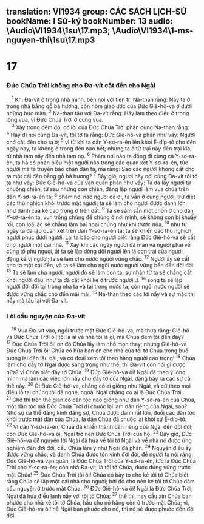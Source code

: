 translation: VI1934
group: CÁC SÁCH LỊCH-SỬ
bookName: I Sử-ký 
bookNumber: 13
audio: \Audio\VI1934\1su\17.mp3; \Audio\VI1934\1-ms-nguyen-thi\1su\17.mp3
-------

<div class="title"><h1>17</h1><h3>Đức Chúa Trời không cho Đa-vít cất đền cho Ngài</h3></div>
<span class="verse 1su_17_1"> <sup>1</sup> Khi Đa-vít ở trong nhà mình, bèn nói với tiên tri Na-than rằng: Nầy ta ở trong nhà bằng gỗ bá hương, còn hòm giao ước của Đức Giê-hô-va ở dưới những bức màn. </span>
<span class="verse 1su_17_2"><sup>2</sup> Na-than tâu với Đa-vít rằng: Hãy làm theo điều ở trong lòng vua, vì Đức Chúa Trời ở cùng vua. <br/></span>
<span class="verse 1su_17_3"> <sup>3</sup> Xảy trong đêm đó, có lời của Đức Chúa Trời phán cùng Na-than rằng: </span>
<span class="verse 1su_17_4"><sup>4</sup> Hãy đi nói cùng Đa-vít, tôi tớ ta rằng: Đức Giê-hô-va phán như vầy: Ngươi chớ cất đền cho ta ở; </span>
<span class="verse 1su_17_5"><sup>5</sup> vì từ khi ta dẫn Y-sơ-ra-ên lên khỏi Ê-díp-tô cho đến ngày nay, ta không ở trong đền nào hết; nhưng ta ở từ trại nầy đến trại kia, từ nhà tạm nầy đến nhà tạm nọ. </span>
<span class="verse 1su_17_6"><sup>6</sup> Phàm nơi nào ta đồng đi cùng cả Y-sơ-ra-ên, ta há có phán biểu một người nào trong các quan xét Y-sơ-ra-ên, tức người mà ta truyền bảo chăn dân ta, mà rằng: Sao các ngươi không cất cho ta một cái đền bằng gỗ bá hương? </span>
<span class="verse 1su_17_7"><sup>7</sup> Bây giờ, ngươi hãy nói cùng Đa-vít tôi tớ ta như vầy: Đức Giê-hô-va của vạn quân phán như vầy: Ta đã lấy ngươi từ chuồng chiên, từ sau những con chiên, đặng lập ngươi làm vua chúa trên dân Y-sơ-ra-ên ta; </span>
<span class="verse 1su_17_8"><sup>8</sup> phàm nơi nào ngươi đã đi, ta vẫn ở cùng ngươi, trừ diệt các thù nghịch khỏi trước mặt ngươi; ta sẽ làm cho ngươi được danh lớn, như danh của kẻ cao trọng ở trên đất. </span>
<span class="verse 1su_17_9"><sup>9</sup> Ta sẽ sắm sẵn một chốn ở cho dân Y-sơ-ra-ên ta, vun trồng chúng để chúng ở nơi mình, sẽ không còn bị khuấy rối, con loài ác sẽ chẳng làm bại hoại chúng như khi trước nữa, </span>
<span class="verse 1su_17_10"><sup>10</sup> như từ ngày ta đã lập quan xét trên dân Y-sơ-ra-ên ta; ta sẽ khiến các thù nghịch ngươi phục dưới ngươi. Lại ta báo cho ngươi biết rằng Đức Giê-hô-va sẽ cất cho ngươi một cái nhà. </span>
<span class="verse 1su_17_11"><sup>11</sup> Xảy khi các ngày ngươi đã mãn và ngươi phải về cùng tổ phụ ngươi, ắt ta sẽ lập dòng dõi ngươi lên là con trai của ngươi, đặng kế vị ngươi; ta sẽ làm cho nước người vững chắc. </span>
<span class="verse 1su_17_12"><sup>12</sup> Người ấy sẽ cất cho ta một cái đền, và ta sẽ làm cho ngôi nước người vững bền đến đời đời. </span>
<span class="verse 1su_17_13"><sup>13</sup> Ta sẽ làm cha người, người đó sẽ làm con ta; sự nhân từ ta sẽ chẳng cất khỏi người đâu, như ta đã cất khỏi kẻ ở trước ngươi;<a data-toggle="tooltip" data-placement="bottom" title="2Co 6:18; He 1:5">⚓</a></span>
<span class="verse 1su_17_14"><sup>14</sup> song ta sẽ lập người đời đời tại trong nhà ta và tại trong nước ta; còn ngôi nước người sẽ được vững chắc cho đến mãi mãi. </span>
<span class="verse 1su_17_15"><sup>15</sup> Na-than theo các lời nầy và sự mặc thị nầy mà tâu lại với Đa-vít. <br/></span>
<div class="title"><h3>Lời cầu nguyện của Đa-vít</h3></div>
<span class="verse 1su_17_16"> <sup>16</sup> Vua Đa-vít vào, ngồi trước mặt Đức Giê-hô-va, mà thưa rằng: Giê-hô-va Đức Chúa Trời ôi! tôi là ai và nhà tôi là gì, mà Chúa đem tôi đến đây? </span>
<span class="verse 1su_17_17"><sup>17</sup> Đức Chúa Trời ôi! ơn đó Chúa lấy làm nhỏ mọn thay; nhưng Giê-hô-va Đức Chúa Trời ôi! Chúa có hứa ban ơn cho nhà của tôi tớ Chúa trong buổi tương lai đến lâu dài, và có đoái xem tôi theo hàng người cao trọng! </span>
<span class="verse 1su_17_18"><sup>18</sup> Chúa làm cho đầy tớ Ngài được sang trọng như thế, thì Đa-vít còn nói gì được nữa? vì Chúa biết đầy tớ Chúa. </span>
<span class="verse 1su_17_19"><sup>19</sup> Đức Giê-hô-va ôi! Ngài đã theo ý lòng mình mà làm các việc lớn nầy cho đầy tớ của Ngài, đặng bày ra các sự cả thể nầy. </span>
<span class="verse 1su_17_20"><sup>20</sup> Ôi Đức Giê-hô-va, chẳng có ai giống như Ngài, và cứ theo mọi điều lỗ tai chúng tôi đã nghe, ngoài Ngài chẳng có ai là Đức Chúa Trời. </span>
<span class="verse 1su_17_21"><sup>21</sup> Chớ thì trên thế gian có dân tộc nào giống như dân Y-sơ-ra-ên của Chúa, một dân tộc mà Đức Chúa Trời đi chuộc lại làm dân riêng của Ngài, sao? Nhờ sự cả thể đáng kính đáng sợ, Chúa được danh rất lớn, đuổi các dân tộc khỏi trước mặt dân của Chúa, là dân Chúa đã chuộc lại khỏi xứ Ê-díp-tô. </span>
<span class="verse 1su_17_22"><sup>22</sup> Vì dân Y-sơ-ra-ên, Chúa đã khiến thành dân riêng của Ngài đến đời đời; còn Đức Giê-hô-va ôi, Ngài trở nên Đức Chúa Trời của họ. </span>
<span class="verse 1su_17_23"><sup>23</sup> Bây giờ, Đức Giê-hô-va ôi! nguyện lời Ngài đã hứa về tôi tớ Ngài và về nhà nó được ứng nghiệm đến đời đời, cầu Chúa làm y như Ngài đã phán. </span>
<span class="verse 1su_17_24"><sup>24</sup> Nguyện điều ấy được vững chắc, và danh Chúa được tôn vinh đời đời, để người ta nói rằng: Đức Giê-hô-va vạn quân, là Đức Chúa Trời của Y-sơ-ra-ên, tức là Đức Chúa Trời cho Y-sơ-ra-ên; còn nhà Đa-vít, là tôi tớ Chúa, được đứng vững trước mặt Chúa! </span>
<span class="verse 1su_17_25"><sup>25</sup> Đức Chúa Trời tôi ôi! Chúa có bày tỏ cho kẻ tôi tớ Chúa biết rằng Chúa sẽ lập một cái nhà cho người; bởi đó cho nên kẻ tôi tớ Chúa dám cầu nguyện ở trước mặt Chúa. </span>
<span class="verse 1su_17_26"><sup>26</sup> Đức Giê-hô-va ôi! Ngài là Đức Chúa Trời, Ngài đã hứa điều lành nầy với tôi tớ Chúa; </span>
<span class="verse 1su_17_27"><sup>27</sup> thế thì, nay cầu xin Chúa ban phước cho nhà kẻ tôi tớ Chúa, hầu cho nó hằng còn ở trước mặt Chúa; vì, Đức Giê-hô-va ôi! hễ Ngài ban phước cho nó, thì nó sẽ được phước đến đời đời. <br/></span>
